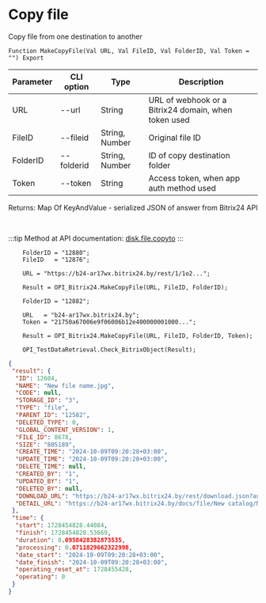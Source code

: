 ﻿---
sidebar_position: 8
---

# Copy file
 Copy file from one destination to another



`Function MakeCopyFile(Val URL, Val FileID, Val FolderID, Val Token = "") Export`

  | Parameter | CLI option | Type | Description |
  |-|-|-|-|
  | URL | --url | String | URL of webhook or a Bitrix24 domain, when token used |
  | FileID | --fileid | String, Number | Original file ID |
  | FolderID | --folderid | String, Number | ID of copy destination folder |
  | Token | --token | String | Access token, when app auth method used |

  
  Returns:  Map Of KeyAndValue - serialized JSON of answer from Bitrix24 API

<br/>

:::tip
Method at API documentation: [disk.file.copyto](https://dev.1c-bitrix.ru/rest_help/disk/file/disk_file_copyto.php)
:::
<br/>


```bsl title="Code example"
    FolderID = "12880";
    FileID   = "12876";

    URL = "https://b24-ar17wx.bitrix24.by/rest/1/1o2...";

    Result = OPI_Bitrix24.MakeCopyFile(URL, FileID, FolderID);

    FolderID = "12882";

    URL   = "b24-ar17wx.bitrix24.by";
    Token = "21750a67006e9f06006b12e400000001000...";

    Result = OPI_Bitrix24.MakeCopyFile(URL, FileID, FolderID, Token);

    OPI_TestDataRetrieval.Check_BitrixObject(Result);
```
 



```json title="Result"
{
 "result": {
  "ID": 12604,
  "NAME": "New file name.jpg",
  "CODE": null,
  "STORAGE_ID": "3",
  "TYPE": "file",
  "PARENT_ID": "12582",
  "DELETED_TYPE": 0,
  "GLOBAL_CONTENT_VERSION": 1,
  "FILE_ID": 8678,
  "SIZE": "805189",
  "CREATE_TIME": "2024-10-09T09:20:28+03:00",
  "UPDATE_TIME": "2024-10-09T09:20:28+03:00",
  "DELETE_TIME": null,
  "CREATED_BY": "1",
  "UPDATED_BY": "1",
  "DELETED_BY": null,
  "DOWNLOAD_URL": "https://b24-ar17wx.bitrix24.by/rest/download.json?auth=6b2e0667006e9f06006b12e4000000010000072c4914d2a629a27f8e468fd6a8ba64ff&token=disk%7CaWQ9MTI2MDQmXz1ka3Jhc2tOdTFzMTNFR2lWMkxlRXhVaGhpRXNZNHJIeg%3D%3D%7CImRvd25sb2FkfGRpc2t8YVdROU1USTJNRFFtWHoxa2EzSmhjMnRPZFRGek1UTkZSMmxXTWt4bFJYaFZhR2hwUlhOWk5ISkllZz09fDZiMmUwNjY3MDA2ZTlmMDYwMDZiMTJlNDAwMDAwMDAxMDAwMDA3MmM0OTE0ZDJhNjI5YTI3ZjhlNDY4ZmQ2YThiYTY0ZmYi.N%2FF9rbooZHbXWXkg%2FNRXmmAOWkTJnKmwua3QXnjg12Y%3D",
  "DETAIL_URL": "https://b24-ar17wx.bitrix24.by/docs/file/New catalog/New file name.jpg"
 },
 "time": {
  "start": 1728454828.44084,
  "finish": 1728454828.53669,
  "duration": 0.0958428382873535,
  "processing": 0.0711829662322998,
  "date_start": "2024-10-09T09:20:28+03:00",
  "date_finish": "2024-10-09T09:20:28+03:00",
  "operating_reset_at": 1728455428,
  "operating": 0
 }
}
```

